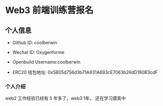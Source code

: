 # Web3 前端训练营报名

## 个人信息

- Github ID: coolberwin

- Wechat ID: Oxygenforme

- Openbuild Username:coolberwin

- ERC20 钱包地址: 0x5B05d756d3b71A931A693cE7063b26dD190B3cdF

### 个人介绍

web2 工作经验已经有 5 年多了，web3 1年， 还在学习摸索中

